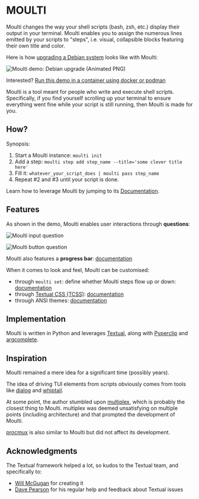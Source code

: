 # MOULTI

Moulti changes the way your shell scripts (bash, zsh, etc.) display their output in your terminal.
Moulti enables you to assign the numerous lines emitted by your scripts to "steps", i.e. visual, collapsible blocks featuring their own title and color.

Here is how [upgrading a Debian system](examples/upgrade-system.bash) looks like with Moulti:

![Moulti demo: Debian upgrade (Animated PNG)](https://xavier.kindwolf.org/p/moulti/doc/img/moulti-demo-debian-upgrade.png?20240218)

Interested? [Run this demo in a container using docker or podman](https://hub.docker.com/r/xavierong/moulti-demo)

Moulti is a tool meant for people who write and execute shell scripts.
Specifically, if you find yourself scrolling up your terminal to ensure everything went fine while your script is still running, then Moulti is made for you.

## How?

Synopsis:

1. Start a Moulti instance: `moulti init`
2. Add a step: `moulti step add step_name --title='some clever title here'`
3. Fill it: `whatever_your_script_does | moulti pass step_name`
4. Repeat #2 and #3 until your script is done.

Learn how to leverage Moulti by jumping to its [Documentation](Documentation.md).

## Features

As shown in the demo, Moulti enables user interactions through **questions**:

![Moulti input question](https://xavier.kindwolf.org/p/moulti/doc/img/moulti-input-question.png?20240218)

![Moulti button question](https://xavier.kindwolf.org/p/moulti/doc/img/moulti-button-question.png?20240218)

Moulti also features a **progress bar**: [documentation](Documentation.md#progress-bar)

When it comes to look and feel, Moulti can be customised:

- through `moulti set`: define whether Moulti steps flow up or down: [documentation](Documentation.md#multiple-ways-to-display-steps)
- through [Textual CSS (TCSS)](https://textual.textualize.io/guide/CSS/): [documentation](Documentation.md#how-to-define-my-own-step-classes-)
- through ANSI themes: [documentation](Documentation.md#appearance-look-and-feel)

## Implementation

Moulti is written in Python and leverages [Textual](https://textual.textualize.io/), along with [Pyperclip](https://pypi.org/project/pyperclip/) and [argcomplete](https://kislyuk.github.io/argcomplete/).

## Inspiration

Moulti remained a mere idea for a significant time (possibly years).

The idea of driving TUI elements from scripts obviously comes from tools like
[dialog](https://invisible-island.net/dialog/dialog-figures.html) and
[whiptail](https://whiptail.readthedocs.io/en/latest/index.html).

At some point, the author stumbled upon
[multiplex](https://github.com/dankilman/multiplex), which is probably the closest thing to Moulti. multiplex was deemed
unsatisfying on multiple points (including architecture) and that prompted the development of Moulti.

[procmux](https://github.com/napisani/procmux) is also similar to Moulti but did not affect its development.

## Acknowledgments

The Textual framework helped a lot, so kudos to the Textual team, and specifically to:
- [Will McGugan](https://github.com/willmcgugan) for creating it
- [Dave Pearson](https://davep.dev/) for his regular help and feedback about Textual issues
